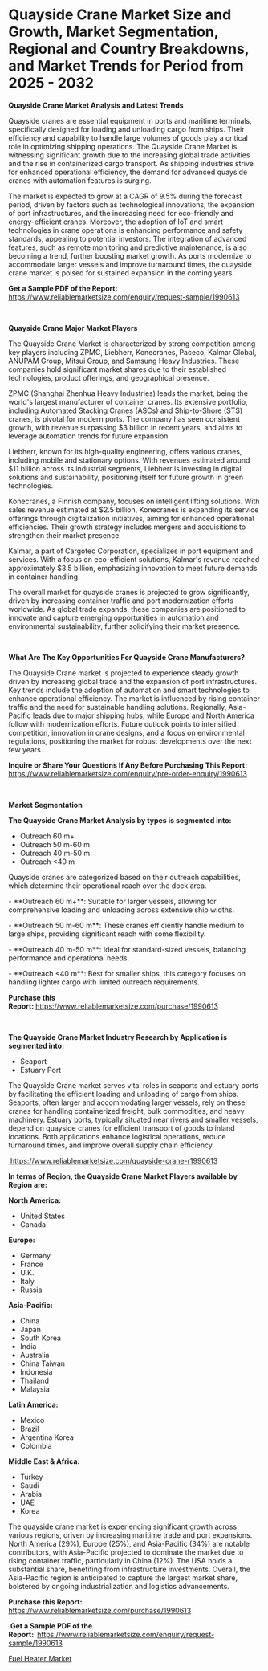 <p><h1>Quayside Crane Market Size and Growth, Market Segmentation, Regional and Country Breakdowns, and Market Trends for Period from 2025 -  2032</h1></p><p><strong>Quayside Crane Market Analysis and Latest Trends</strong></p>
<p><p>Quayside cranes are essential equipment in ports and maritime terminals, specifically designed for loading and unloading cargo from ships. Their efficiency and capability to handle large volumes of goods play a critical role in optimizing shipping operations. The Quayside Crane Market is witnessing significant growth due to the increasing global trade activities and the rise in containerized cargo transport. As shipping industries strive for enhanced operational efficiency, the demand for advanced quayside cranes with automation features is surging. </p><p>The market is expected to grow at a CAGR of 9.5% during the forecast period, driven by factors such as technological innovations, the expansion of port infrastructures, and the increasing need for eco-friendly and energy-efficient cranes. Moreover, the adoption of IoT and smart technologies in crane operations is enhancing performance and safety standards, appealing to potential investors. The integration of advanced features, such as remote monitoring and predictive maintenance, is also becoming a trend, further boosting market growth. As ports modernize to accommodate larger vessels and improve turnaround times, the quayside crane market is poised for sustained expansion in the coming years.</p></p>
<p><strong>Get a Sample PDF of the Report:&nbsp;</strong> <a href="https://www.reliablemarketsize.com/enquiry/request-sample/1990613?utm_campaign=1789&utm_medium=2&utm_source=Github&utm_content=ia&utm_term=20022025&utm_id=quayside-crane">https://www.reliablemarketsize.com/enquiry/request-sample/1990613</a></p>
<p>&nbsp;</p>
<p><strong>Quayside Crane Major Market Players</strong></p>
<p><p>The Quayside Crane Market is characterized by strong competition among key players including ZPMC, Liebherr, Konecranes, Paceco, Kalmar Global, ANUPAM Group, Mitsui Group, and Samsung Heavy Industries. These companies hold significant market shares due to their established technologies, product offerings, and geographical presence.</p><p>ZPMC (Shanghai Zhenhua Heavy Industries) leads the market, being the world's largest manufacturer of container cranes. Its extensive portfolio, including Automated Stacking Cranes (ASCs) and Ship-to-Shore (STS) cranes, is pivotal for modern ports. The company has seen consistent growth, with revenue surpassing $3 billion in recent years, and aims to leverage automation trends for future expansion.</p><p>Liebherr, known for its high-quality engineering, offers various cranes, including mobile and stationary options. With revenues estimated around $11 billion across its industrial segments, Liebherr is investing in digital solutions and sustainability, positioning itself for future growth in green technologies.</p><p>Konecranes, a Finnish company, focuses on intelligent lifting solutions. With sales revenue estimated at $2.5 billion, Konecranes is expanding its service offerings through digitalization initiatives, aiming for enhanced operational efficiencies. Their growth strategy includes mergers and acquisitions to strengthen their market presence.</p><p>Kalmar, a part of Cargotec Corporation, specializes in port equipment and services. With a focus on eco-efficient solutions, Kalmar's revenue reached approximately $3.5 billion, emphasizing innovation to meet future demands in container handling.</p><p>The overall market for quayside cranes is projected to grow significantly, driven by increasing container traffic and port modernization efforts worldwide. As global trade expands, these companies are positioned to innovate and capture emerging opportunities in automation and environmental sustainability, further solidifying their market presence.</p></p>
<p>&nbsp;</p>
<p><strong>What Are The Key Opportunities For Quayside Crane Manufacturers?</strong></p>
<p><p>The Quayside Crane market is projected to experience steady growth driven by increasing global trade and the expansion of port infrastructures. Key trends include the adoption of automation and smart technologies to enhance operational efficiency. The market is influenced by rising container traffic and the need for sustainable handling solutions. Regionally, Asia-Pacific leads due to major shipping hubs, while Europe and North America follow with modernization efforts. Future outlook points to intensified competition, innovation in crane designs, and a focus on environmental regulations, positioning the market for robust developments over the next few years.</p></p>
<p><strong>Inquire or Share Your Questions If Any Before Purchasing This Report:</strong> <a href="https://www.reliablemarketsize.com/enquiry/pre-order-enquiry/1990613?utm_campaign=1789&utm_medium=2&utm_source=Github&utm_content=ia&utm_term=20022025&utm_id=quayside-crane">https://www.reliablemarketsize.com/enquiry/pre-order-enquiry/1990613</a></p>
<p>&nbsp;</p>
<p><strong>Market Segmentation</strong></p>
<p><strong>The Quayside Crane Market Analysis by types is segmented into:</strong></p>
<p><ul><li>Outreach 60 m+</li><li>Outreach 50 m-60 m</li><li>Outreach 40 m-50 m</li><li>Outreach <40 m</li></ul></p>
<p><p>Quayside cranes are categorized based on their outreach capabilities, which determine their operational reach over the dock area. </p><p>- **Outreach 60 m+**: Suitable for larger vessels, allowing for comprehensive loading and unloading across extensive ship widths. </p><p>- **Outreach 50 m-60 m**: These cranes efficiently handle medium to large ships, providing significant reach with some flexibility. </p><p>- **Outreach 40 m-50 m**: Ideal for standard-sized vessels, balancing performance and operational needs. </p><p>- **Outreach <40 m**: Best for smaller ships, this category focuses on handling lighter cargo with limited outreach requirements.</p></p>
<p><strong>Purchase this Report:&nbsp;</strong><a href="https://www.reliablemarketsize.com/purchase/1990613?utm_campaign=1789&utm_medium=2&utm_source=Github&utm_content=ia&utm_term=20022025&utm_id=quayside-crane">https://www.reliablemarketsize.com/purchase/1990613</a></p>
<p>&nbsp;</p>
<p><strong>The Quayside Crane Market Industry Research by Application is segmented into:</strong></p>
<p><ul><li>Seaport</li><li>Estuary Port</li></ul></p>
<p><p>The Quayside Crane market serves vital roles in seaports and estuary ports by facilitating the efficient loading and unloading of cargo from ships. Seaports, often larger and accommodating larger vessels, rely on these cranes for handling containerized freight, bulk commodities, and heavy machinery. Estuary ports, typically situated near rivers and smaller vessels, depend on quayside cranes for efficient transport of goods to inland locations. Both applications enhance logistical operations, reduce turnaround times, and improve overall supply chain efficiency.</p></p>
<p><a href="https://www.reliablemarketsize.com/quayside-crane-r1990613?utm_campaign=1789&utm_medium=2&utm_source=Github&utm_content=ia&utm_term=20022025&utm_id=quayside-crane">&nbsp;https://www.reliablemarketsize.com/quayside-crane-r1990613</a></p>
<p><strong>In terms of Region, the Quayside Crane Market Players available by Region are:</strong></p>
<p>
    <p> <strong> North America: </strong>
        <ul>
            <li>United States</li>
            <li>Canada</li>
        </ul>
        </p> 
    <p> <strong> Europe: </strong>
        <ul>
            <li>Germany</li>
            <li>France</li>
            <li>U.K.</li>
            <li>Italy</li>
            <li>Russia</li>
        </ul>
        </p> 
    <p> <strong> Asia-Pacific: </strong>
        <ul>
            <li>China</li>
            <li>Japan</li>
            <li>South Korea</li>
            <li>India</li>
            <li>Australia</li>
            <li>China Taiwan</li>
            <li>Indonesia</li>
            <li>Thailand</li>
            <li>Malaysia</li>
        </ul>
        </p> 
    <p> <strong> Latin America: </strong>
        <ul>
            <li>Mexico</li>
            <li>Brazil</li>
            <li>Argentina Korea</li>
            <li>Colombia</li>
        </ul>
        </p> 
    <p> <strong> Middle East & Africa: </strong>
        <ul>
            <li>Turkey</li>
            <li>Saudi</li>
            <li>Arabia</li>
            <li>UAE</li>
            <li>Korea</li>
        </ul>
    </p>
    </p>
<p><p>The quayside crane market is experiencing significant growth across various regions, driven by increasing maritime trade and port expansions. North America (29%), Europe (25%), and Asia-Pacific (34%) are notable contributors, with Asia-Pacific projected to dominate the market due to rising container traffic, particularly in China (12%). The USA holds a substantial share, benefiting from infrastructure investments. Overall, the Asia-Pacific region is anticipated to capture the largest market share, bolstered by ongoing industrialization and logistics advancements.</p></p>
<p><strong>Purchase this Report: </strong><a href="https://www.reliablemarketsize.com/purchase/1990613?utm_campaign=1789&utm_medium=2&utm_source=Github&utm_content=ia&utm_term=20022025&utm_id=quayside-crane">https://www.reliablemarketsize.com/purchase/1990613</a></p>
<p>&nbsp;<strong>Get a Sample PDF of the Report:&nbsp;&nbsp;</strong><a href="https://www.reliablemarketsize.com/enquiry/request-sample/1990613?utm_campaign=1789&utm_medium=2&utm_source=Github&utm_content=ia&utm_term=20022025&utm_id=quayside-crane">https://www.reliablemarketsize.com/enquiry/request-sample/1990613</a></p>
<p><strong></strong></p>
<p><p><a href="https://github.com/XavierTyler76/Market-Research-Report-List-1/blob/main/fuel-heater-market.md?utm_campaign=1789&utm_medium=2&utm_source=Github&utm_content=ia&utm_term=20022025&utm_id=quayside-crane">Fuel Heater Market</a></p></p>